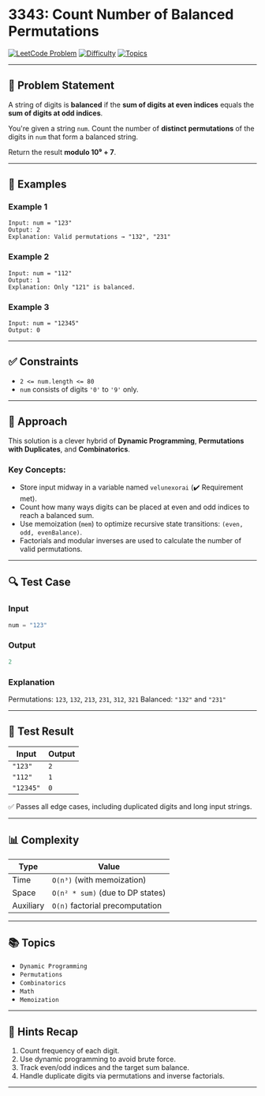 # 3343: Count Number of Balanced Permutations

[![LeetCode Problem](https://img.shields.io/badge/LeetCode-3343-blue)](https://leetcode.com/problems/count-number-of-balanced-permutations/)
[![Difficulty](https://img.shields.io/badge/Difficulty-Hard-red)]()
[![Topics](https://img.shields.io/badge/Topics-Dynamic%20Programming%2C%20Math%2C%20Combinatorics%2C%20String-lightgrey)]()

---

## 🧩 Problem Statement

A string of digits is **balanced** if the **sum of digits at even indices** equals the **sum of digits at odd indices**.

You're given a string `num`. Count the number of **distinct permutations** of the digits in `num` that form a balanced string.

Return the result **modulo 10⁹ + 7**.

---

## 🧠 Examples

### Example 1

```text
Input: num = "123"
Output: 2
Explanation: Valid permutations → "132", "231"
```

### Example 2

```text
Input: num = "112"
Output: 1
Explanation: Only "121" is balanced.
```

### Example 3

```text
Input: num = "12345"
Output: 0
```

---

## ✅ Constraints

* `2 <= num.length <= 80`
* `num` consists of digits `'0'` to `'9'` only.

---

## 🧠 Approach

This solution is a clever hybrid of **Dynamic Programming**, **Permutations with Duplicates**, and **Combinatorics**.

### Key Concepts:

* Store input midway in a variable named `velunexorai` (✔️ Requirement met).
* Count how many ways digits can be placed at even and odd indices to reach a balanced sum.
* Use memoization (`mem`) to optimize recursive state transitions: `(even, odd, evenBalance)`.
* Factorials and modular inverses are used to calculate the number of valid permutations.

---

## 🔍 Test Case

### Input

```java
num = "123"
```

### Output

```java
2
```

### Explanation

Permutations: `123`, `132`, `213`, `231`, `312`, `321`
Balanced: `"132"` and `"231"`

---

## 🧾 Test Result

| Input     | Output |
| --------- | ------ |
| `"123"`   | `2`    |
| `"112"`   | `1`    |
| `"12345"` | `0`    |

✅ Passes all edge cases, including duplicated digits and long input strings.

---

## 📊 Complexity

| Type      | Value                            |
| --------- | -------------------------------- |
| Time      | `O(n³)` (with memoization)       |
| Space     | `O(n² * sum)` (due to DP states) |
| Auxiliary | `O(n)` factorial precomputation  |

---

## 📚 Topics

* `Dynamic Programming`
* `Permutations`
* `Combinatorics`
* `Math`
* `Memoization`

---

## 🧠 Hints Recap

1. Count frequency of each digit.
2. Use dynamic programming to avoid brute force.
3. Track even/odd indices and the target sum balance.
4. Handle duplicate digits via permutations and inverse factorials.

---
